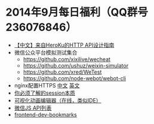 # 2014年9月每日福利（QQ群号236076846）

- [【中文】来自HeroKu的HTTP API设计指南](http://get.jobdeer.com/343.get)
- 微信公众平台模拟测试集合
  - <https://github.com/xixilive/wecheat>
  - <https://github.com/ushuz/weixin-simulator>
  - <https://github.com/xred/WeTest>
  - <https://github.com/node-webot/webot-cli>
- nginx配置HTTPS [中文](http://nginx.org/cn/docs/http/configuring_https_servers.html) [英文](http://nginx.org/en/docs/http/configuring_https_servers.html)
- [你必须了解的session本质](http://www.freebuf.com/articles/web/10369.html)
- [可视化动画编辑器（在线，类似IDE）](http://www.nodefire.com/nf.html)
- [微信JS API列表](https://github.com/zxlie/WeixinApi)
- [frontend-dev-bookmarks](https://github.com/dypsilon/frontend-dev-bookmarks)

